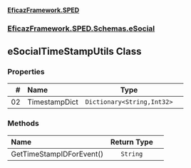 #### [EficazFramework.SPED](EficazFrameworkSPED.md 'EficazFramework SPED')
### [EficazFramework.SPED.Schemas.eSocial](EficazFramework.SPED.Schemas.eSocial.md 'EficazFramework.SPED.Schemas.eSocial')

## eSocialTimeStampUtils Class
### Properties

| # | Name | Type | |
| ---: | :--- | :---: | :--- |
| 02 | TimestampDict | `Dictionary<String,Int32>` |  |
### Methods

| Name | Return Type | |
| :--- | :---: | :--- |
| GetTimeStampIDForEvent() | `String` |  |
